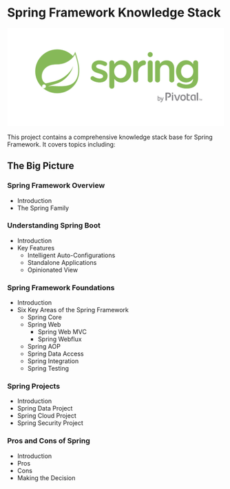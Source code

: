 # Spring Framework Knowledge Stack

![Image result for Spring Framework logo](006054dab5d5c96438879d5c32837725.png)

This project contains a comprehensive knowledge stack base for Spring Framework. It covers topics including:

## The Big Picture

### Spring Framework Overview

- Introduction
- The Spring Family

### <a style="text-decoration:none" href="https://helloimlixin.github.io/SpringFrameworkKnowledgeStack/UnderstandingSpringBoot.html">Understanding Spring Boot</a>

- Introduction
- Key Features
  - Intelligent Auto-Configurations
  - Standalone Applications
  - Opinionated View

### Spring Framework Foundations

- Introduction
- Six Key Areas of the Spring Framework
  - Spring Core
  - Spring Web
    - Spring Web MVC
    - Spring Webflux
  - Spring AOP
  - Spring Data Access
  - Spring Integration
  - Spring Testing

### Spring Projects

- Introduction
- Spring Data Project
- Spring Cloud Project
- Spring Security Project

### Pros and Cons of Spring

- Introduction
- Pros
- Cons
- Making the Decision

